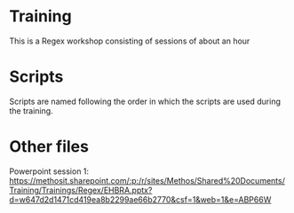 # Training
This is a Regex workshop consisting of sessions of about an hour

# Scripts
Scripts are named following the order in which the scripts are used during the training.

# Other files
Powerpoint session 1: https://methosit.sharepoint.com/:p:/r/sites/Methos/Shared%20Documents/Training/Trainings/Regex/EHBRA.pptx?d=w647d2d1471cd419ea8b2299ae66b2770&csf=1&web=1&e=ABP66W
